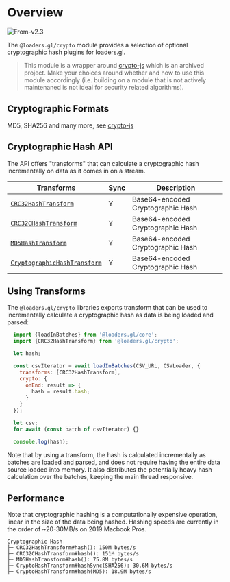 # Overview

<p class="badges">
  <img src="https://img.shields.io/badge/From-v2.3-blue.svg?style=flat-square" alt="From-v2.3" /> 
</p>

The `@loaders.gl/crypto` module provides a selection of optional cryptographic hash plugins for loaders.gl.

> This module is a wrapper around [crypto-js](https://github.com/brix/crypto-js) which is an archived project. Make your choices around whether and how to use this module accordingly (i.e. building on a module that is not actively maintenaned is not ideal for security related algorithms).

## Cryptographic Formats

MD5, SHA256 and many more, see [crypto-js](https://github.com/brix/crypto-js)

## Cryptographic Hash API

The API offers "transforms" that can calculate a cryptographic hash incrementally on data as it comes in on a stream.

| Transforms                                                                              | Sync | Description                       |
| --------------------------------------------------------------------------------------- | ---- | --------------------------------- |
| [`CRC32HashTransform`](modules/crypto/docs/api-reference/crc32-hash-transform)          | Y    | Base64-encoded Cryptographic Hash |
| [`CRC32CHashTransform`](modules/crypto/docs/api-reference/crc32c-hash-transform)        | Y    | Base64-encoded Cryptographic Hash |
| [`MD5HashTransform`](modules/crypto/docs/api-reference/md5-hash-transform)              | Y    | Base64-encoded Cryptographic Hash |
| [`CryptographicHashTransform`](modules/crypto/docs/api-reference/crypto-hash-transform) | Y    | Base64-encoded Cryptographic Hash |

## Using Transforms

The `@loaders.gl/crypto` libraries exports transform that can be used to incrementally calculate a cryptographic hash as data is being loaded and parsed:

```js
  import {loadInBatches} from '@loaders.gl/core';
  import {CRC32HashTransform} from '@loaders.gl/crypto';

  let hash;

  const csvIterator = await loadInBatches(CSV_URL, CSVLoader, {
    transforms: [CRC32HashTransform],
    crypto: {
      onEnd: result => {
        hash = result.hash;
      }
    }
  });

  let csv;
  for await (const batch of csvIterator) {}

  console.log(hash);
```

Note that by using a transform, the hash is calculated incrementally as batches are loaded and parsed, and does not require having the entire data source loaded into memory. It also distributes the potentially heavy hash calculation over the batches, keeping the main thread responsive.

## Performance

Note that cryptographic hashing is a computationally expensive operation, linear in the size of the data being hashed. Hashing speeds are currently in the order of ~20-30MB/s on 2019 Macbook Pros.

```
Cryptographic Hash
├─ CRC32HashTransform#hash(): 150M bytes/s
├─ CRC32CHashTransform#hash(): 151M bytes/s
├─ MD5HashTransform#hash(): 75.8M bytes/s
├─ CryptoHashTransform#hashSync(SHA256): 30.6M bytes/s
├─ CryptoHashTransform#hash(MD5): 18.9M bytes/s
```
